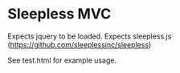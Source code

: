 
# Sleepless MVC

Expects jquery to be loaded.
Expects sleepless.js (https://github.com/sleeplessinc/sleepless)

See test.html for example usage.


